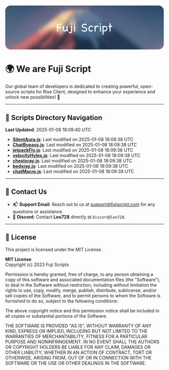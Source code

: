 ![Banner](.github/b.webp)

# 🌍 **We are Fuji Script**

Our global team of developers is dedicated to creating powerful, open-source scripts for Rise Client, designed to enhance your experience and unlock new possibilities! 🌟

---
<!-- SCRIPTS_NAVIGATION_START -->
## 📂 **Scripts Directory Navigation**

**Last Updated**: 2025-01-08 18:09:40 UTC

- **[SilentAura.js](scripts/SilentAura.js)**: Last modified on 2025-01-08 18:09:38 UTC
- **[ChatBypass.js](scripts/ChatBypass.js)**: Last modified on 2025-01-08 18:09:38 UTC
- **[jetpackFly.js](scripts/jetpackFly.js)**: Last modified on 2025-01-08 18:09:38 UTC
- **[velocityHylex.js](scripts/velocityHylex.js)**: Last modified on 2025-01-08 18:09:38 UTC
- **[chestxray.js](scripts/chestxray.js)**: Last modified on 2025-01-08 18:09:38 UTC
- **[bedxray.js](scripts/bedxray.js)**: Last modified on 2025-01-08 18:09:38 UTC
- **[chatMacro.js](scripts/chatMacro.js)**: Last modified on 2025-01-08 18:09:38 UTC

<!-- SCRIPTS_NAVIGATION_END -->

---

## 💬 **Contact Us**  
- 📬 **Support Email**: Reach out to us at [support@fujiscript.com](mailto:support@fujiscript.com) for any questions or assistance.  
- 💬 **Discord**: Contact **Leo728** directly at `Discord@leo728`.

---

## 📜 **License**

This project is licensed under the MIT License.  

**MIT License**  
Copyright (c) 2023 Fuji Scripts  

Permission is hereby granted, free of charge, to any person obtaining a copy of this software and associated documentation files (the "Software"), to deal in the Software without restriction, including without limitation the rights to use, copy, modify, merge, publish, distribute, sublicense, and/or sell copies of the Software, and to permit persons to whom the Software is furnished to do so, subject to the following conditions:  

The above copyright notice and this permission notice shall be included in all copies or substantial portions of the Software.  

THE SOFTWARE IS PROVIDED "AS IS", WITHOUT WARRANTY OF ANY KIND, EXPRESS OR IMPLIED, INCLUDING BUT NOT LIMITED TO THE WARRANTIES OF MERCHANTABILITY, FITNESS FOR A PARTICULAR PURPOSE AND NONINFRINGEMENT. IN NO EVENT SHALL THE AUTHORS OR COPYRIGHT HOLDERS BE LIABLE FOR ANY CLAIM, DAMAGES OR OTHER LIABILITY, WHETHER IN AN ACTION OF CONTRACT, TORT OR OTHERWISE, ARISING FROM, OUT OF OR IN CONNECTION WITH THE SOFTWARE OR THE USE OR OTHER DEALINGS IN THE SOFTWARE.  
